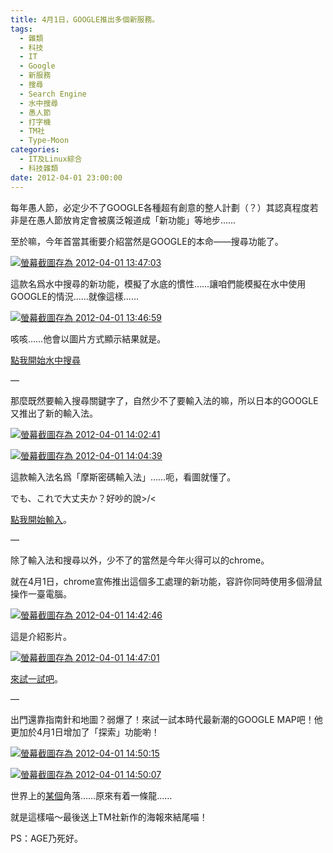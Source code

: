 ```yaml
---
title: 4月1日，GOOGLE推出多個新服務。
tags:
  - 雜類
  - 科技
  - IT
  - Google
  - 新服務
  - 搜尋
  - Search Engine
  - 水中搜尋
  - 愚人節
  - 打字機
  - TM社
  - Type-Moon
categories:
  - IT及Linux綜合
  - 科技雜類
date: 2012-04-01 23:00:00
---
```


每年愚人節，必定少不了GOOGLE各種超有創意的整人計劃（？）其認真程度若非是在愚人節放肯定會被廣泛報道成「新功能」等地步……

至於嘛，今年首當其衝要介紹當然是GOOGLE的本命——搜尋功能了。

[![](https://lenchan139.files.wordpress.com/2012/04/e89ea2e5b995e688aae59c96e5ad98e782ba-2012-04-01-134703.png?w=1024 "螢幕截圖存為 2012-04-01 13:47:03")](https://lenchan139.files.wordpress.com/2012/04/e89ea2e5b995e688aae59c96e5ad98e782ba-2012-04-01-134703.png)

這款名爲水中搜尋的新功能，模擬了水底的慣性……讓咱們能模擬在水中使用GOOGLE的情況……就像這樣……

[![](https://lenchan139.files.wordpress.com/2012/04/e89ea2e5b995e688aae59c96e5ad98e782ba-2012-04-01-134659.png?w=1024 "螢幕截圖存為 2012-04-01 13:46:59")](https://lenchan139.files.wordpress.com/2012/04/e89ea2e5b995e688aae59c96e5ad98e782ba-2012-04-01-134659.png)

咳咳……他會以圖片方式顯示結果就是。

[點我開始水中搜尋](http://www.google.cn/landing/shuixia/)

&#8212;

那麼既然要輸入搜尋關鍵字了，自然少不了要輸入法的嘛，所以日本的GOOGLE又推出了新的輸入法。

[![](https://lenchan139.files.wordpress.com/2012/04/e89ea2e5b995e688aae59c96e5ad98e782ba-2012-04-01-140241.png?w=1024 "螢幕截圖存為 2012-04-01 14:02:41")](https://lenchan139.files.wordpress.com/2012/04/e89ea2e5b995e688aae59c96e5ad98e782ba-2012-04-01-140241.png)

[![](https://lenchan139.files.wordpress.com/2012/04/e89ea2e5b995e688aae59c96e5ad98e782ba-2012-04-01-140439.png?w=1024 "螢幕截圖存為 2012-04-01 14:04:39")](https://lenchan139.files.wordpress.com/2012/04/e89ea2e5b995e688aae59c96e5ad98e782ba-2012-04-01-140439.png)

這款輸入法名爲「摩斯密碼輸入法」……呃，看圖就懂了。

でも、これで大丈夫か？好吵的說>/<

[點我開始輸入](http://www.google.co.jp/intl/ja/ime/-.-.html)。

&#8212;

除了輸入法和搜尋以外，少不了的當然是今年火得可以的chrome。

就在4月1日，chrome宣佈推出這個多工處理的新功能，容許你同時使用多個滑鼠操作一臺電腦。

[![](https://lenchan139.files.wordpress.com/2012/04/e89ea2e5b995e688aae59c96e5ad98e782ba-2012-04-01-144246.png?w=1024 "螢幕截圖存為 2012-04-01 14:42:46")](https://lenchan139.files.wordpress.com/2012/04/e89ea2e5b995e688aae59c96e5ad98e782ba-2012-04-01-144246.png)


這是介紹影片。

[![](https://lenchan139.files.wordpress.com/2012/04/e89ea2e5b995e688aae59c96e5ad98e782ba-2012-04-01-144701.png?w=1024 "螢幕截圖存為 2012-04-01 14:47:01")](https://lenchan139.files.wordpress.com/2012/04/e89ea2e5b995e688aae59c96e5ad98e782ba-2012-04-01-144701.png)

[來試一試吧](http://www.google.com/intl/zh-TW/chrome/multitask.html)。

&#8212;

出門還靠指南針和地圖？弱爆了！來試一試本時代最新潮的GOOGLE MAP吧！他更加於4月1日增加了「探索」功能喲！

[![](https://lenchan139.files.wordpress.com/2012/04/e89ea2e5b995e688aae59c96e5ad98e782ba-2012-04-01-145015.png?w=1024 "螢幕截圖存為 2012-04-01 14:50:15")](https://lenchan139.files.wordpress.com/2012/04/e89ea2e5b995e688aae59c96e5ad98e782ba-2012-04-01-145015.png)

[![](https://lenchan139.files.wordpress.com/2012/04/e89ea2e5b995e688aae59c96e5ad98e782ba-2012-04-01-145007.png?w=1024 "螢幕截圖存為 2012-04-01 14:50:07")](https://lenchan139.files.wordpress.com/2012/04/e89ea2e5b995e688aae59c96e5ad98e782ba-2012-04-01-145007.png)

世界上的[某個](http://maps.google.com.tw/maps?q=0.000000,0.000000&#038;hl=zh-TW&#038;ll=0,0&#038;spn=0.006137,0.010568&#038;sll=0,0&#038;sspn=140.755708,346.289063&#038;t=8&#038;brcurrent=3,0x0:0x0,0&#038;z=17)角落……原來有着一條龍……

就是這樣喵～最後送上TM社新作的海報來結尾喵！

PS：AGE乃死好。
